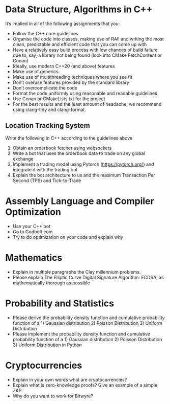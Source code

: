 # Data Structure, Algorithms in C++

It’s implied in all of the following assignments that you:
- Follow the C++ core guidelines
- Organise the code into classes, making use of RAII and writing the most clean, predictable and efficient code that you can come up with
- Have a relatively easy build process with low chances of build failure due to, say, a library not being found (look into CMake FetchContent or Conan)
- Ideally, use modern C++20 (and above) features
- Make use of generics
- Make use of multithreading techniques where you see fit
- Don’t overuse features provided by the standard library
- Don’t overcomplicate the code
- Format the code uniformly using reasonable and readable guidelines
- Use Conan or CMakeLists.txt for the project
- For the best results and the least amount of headache, we recommend using clang-tidy and clang-format.

## Location Tracking System

Write the following in C++ according to the guidelines above
1. Obtain an orderbook fetcher using websockets
2. Write a bot that uses the orderbook data to trade on any global exchange
3. Implement a trading model using Pytorch (https://pytorch.org/) and integrate it with the trading bot
4. Explain the bot architecture to us and the maximum Transaction Per Second (TPS) and Tick-to-Trade

# Assembly Language and Compiler Optimization
- Use your C++ bot
- Go to Godbolt.com
- Try to do optimization on your code and explain why

# Mathematics
- Explain in multiple paragraphs the Clay millennium problems.
- Please explain The Elliptic Curve Digital Signature Algorithm: ECDSA, as mathematically thorough as possible

# Probability and Statistics
- Please derive the probability density function and cumulative probability function of a 1) Gaussian distribution 2) Poisson Distribution 3) Uniform Distribution
- Please implement the probability density function and cumulative probability function of a 1) Gaussian distribution 2) Poisson Distribution 3) Uniform Distribution in Python

# Cryptocurrencies
- Explain in your own words what are cryptocurrencies?
- Explain what is zero-knowledge proofs? Give an example of a simple ZKP.
- Why do you want to work for Bitwyre?
